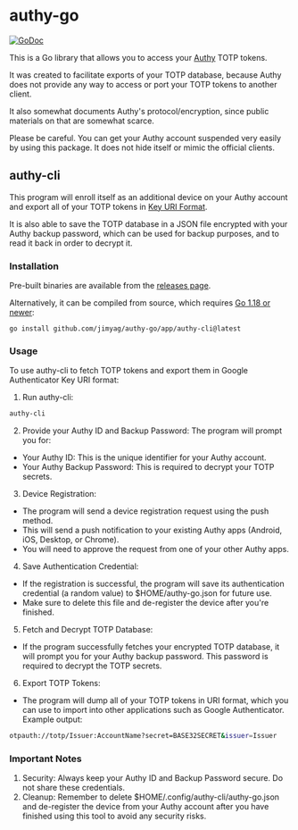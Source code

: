 # authy-go

[![GoDoc](https://godoc.org/github.com/jimyag/authy-go?status.svg)](https://godoc.org/github.com/jimyag/authy-go)

This is a Go library that allows you to access your [Authy](https://authy.com) TOTP tokens.

It was created to facilitate exports of your TOTP database, because Authy does not provide any way to access or port your TOTP tokens to another client.

It also somewhat documents Authy's protocol/encryption, since public materials on that are somewhat scarce.

Please be careful. You can get your Authy account suspended very easily by using this package. It does not hide itself or mimic the official clients.

## authy-cli

This program will enroll itself as an additional device on your Authy account and export all of your TOTP tokens in [Key URI Format](https://github.com/google/google-authenticator/wiki/Key-Uri-Format).

It is also able to save the TOTP database in a JSON file encrypted with your Authy backup password, which can be used for backup purposes, and to read it back in order to decrypt it.

### Installation

Pre-built binaries are available from the [releases page](https://github.com/jimyag/authy-go/releases).

Alternatively, it can be compiled from source, which requires [Go 1.18 or newer](https://golang.org/doc/install):

```shell
go install github.com/jimyag/authy-go/app/authy-cli@latest
```

### Usage

To use authy-cli to fetch TOTP tokens and export them in Google Authenticator Key URI format:

1. Run authy-cli:

```bash
authy-cli
```

2. Provide your Authy ID and Backup Password:
The program will prompt you for:

- Your Authy ID: This is the unique identifier for your Authy account.
- Your Authy Backup Password: This is required to decrypt your TOTP secrets.

3. Device Registration:

- The program will send a device registration request using the push method.
- This will send a push notification to your existing Authy apps (Android, iOS, Desktop, or Chrome).
- You will need to approve the request from one of your other Authy apps.

4. Save Authentication Credential:

- If the registration is successful, the program will save its authentication credential (a random value) to $HOME/authy-go.json for future use.
- Make sure to delete this file and de-register the device after you're finished.

5. Fetch and Decrypt TOTP Database:

- If the program successfully fetches your encrypted TOTP database, it will prompt you for your Authy backup password.
This password is required to decrypt the TOTP secrets.

6. Export TOTP Tokens:

- The program will dump all of your TOTP tokens in URI format, which you can use to import into other applications such as Google Authenticator.
Example output:

```bash
otpauth://totp/Issuer:AccountName?secret=BASE32SECRET&issuer=Issuer
```

### Important Notes

1. Security: Always keep your Authy ID and Backup Password secure. Do not share these credentials.
2. Cleanup: Remember to delete $HOME/.config/authy-cli/authy-go.json and de-register the device from your Authy account after you have finished using this tool to avoid any security risks.
